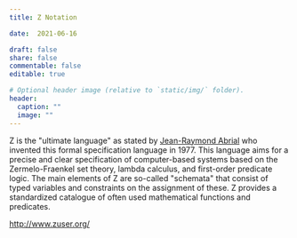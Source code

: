 ```yaml
---
title: Z Notation

date:  2021-06-16

draft: false
share: false
commentable: false
editable: true

# Optional header image (relative to `static/img/` folder).
header:
  caption: ""
  image: ""
---
```


Z is the "ultimate language" as stated by [Jean-Raymond Abrial](https://en.wikipedia.org/wiki/Jean-Raymond_Abrial) who invented this formal specification language in 1977. This language aims for a precise and clear specification of computer-based systems based on the Zermelo-Fraenkel set theory, lambda calculus, and first-order predicate logic. The main elements of Z are so-called "schemata" that consist of typed variables and constraints on the assignment of these. Z provides a standardized catalogue of often used mathematical functions and predicates. 

http://www.zuser.org/
